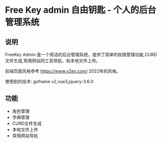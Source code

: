 # Free Key admin 自由钥匙 - 个人的后台管理系统

## 说明

FreeKey Admin 是一个简洁的后台管理系统，提供了简单的权限管理功能,CURD文件生成,常用网站同工具导航，和本地文件上传。

前端页面风格参考 https://www.v2ex.com/ 2022年的风格。

使用到的技术: goframe v2,vue3,jquery-3.6.0

## 功能

- 角色管理
- 字典管理
- CURD文件生成
- 本地文件上传
- 常用网站导航
